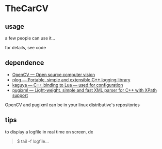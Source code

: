 # TheCarCV

## usage

a few people can use it…

for details, see code

## dependence

* [OpenCV — Open source computer vision](http://opencv.org)
* [plog — Portable, simple and extensible C++ logging library](https://github.com/SergiusTheBest/plog)
* [kaguya — C++ binding to Lua — used for configuration](https://github.com/satoren/kaguya)
* [pugixml — Light-weight, simple and fast XML parser for C++ with XPath support ](https://github.com/zeux/pugixml)

OpenCV and pugixml can be in  your linux distributive's repositories

## tips

to display a logfile in real time on screen, do
>$ tail -f logfile…
